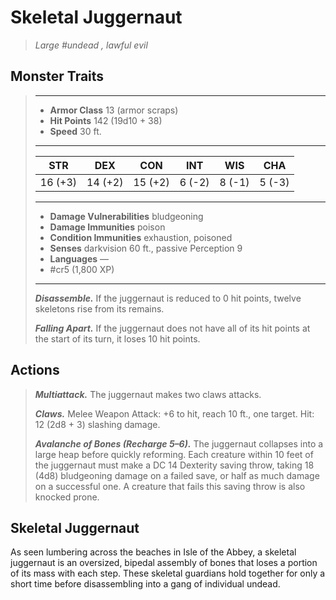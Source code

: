 # Skeletal Juggernaut
>*Large #undead , lawful evil*
## Monster Traits
>___
>- **Armor Class** 13 (armor scraps)
>- **Hit Points** 142 (19d10 + 38)
>- **Speed** 30 ft.
>___
>|STR|DEX|CON|INT|WIS|CHA|
>|:---:|:---:|:---:|:---:|:---:|:---:|
>|16 (+3)|14 (+2)|15 (+2)|6 (-2)|8 (-1)|5 (-3)|
>___
>- **Damage Vulnerabilities** bludgeoning
>- **Damage Immunities** poison
>- **Condition Immunities** exhaustion, poisoned
>- **Senses** darkvision 60 ft., passive Perception 9
>- **Languages** —
>- #cr5 (1,800 XP)
>___
>***Disassemble.*** If the juggernaut is reduced to 0 hit points, twelve skeletons rise from its remains.  
>
>***Falling Apart.*** If the juggernaut does not have all of its hit points at the start of its turn, it loses 10 hit points.  
>
## Actions
>***Multiattack.*** The juggernaut makes two claws attacks.  
>
>***Claws.*** Melee Weapon Attack: +6 to hit, reach 10 ft., one target. Hit: 12 (2d8 + 3) slashing damage.  
>
>***Avalanche of Bones (Recharge 5–6).*** The juggernaut collapses into a large heap before quickly reforming. Each creature within 10 feet of the juggernaut must make a DC 14 Dexterity saving throw, taking 18 (4d8) bludgeoning damage on a failed save, or half as much damage on a successful one. A creature that fails this saving throw is also knocked prone.
## Skeletal Juggernaut
As seen lumbering across the beaches in Isle of the Abbey, a skeletal juggernaut is an oversized, bipedal assembly of bones that loses a portion of its mass with each step. These skeletal guardians hold together for only a short time before disassembling into a gang of individual undead.